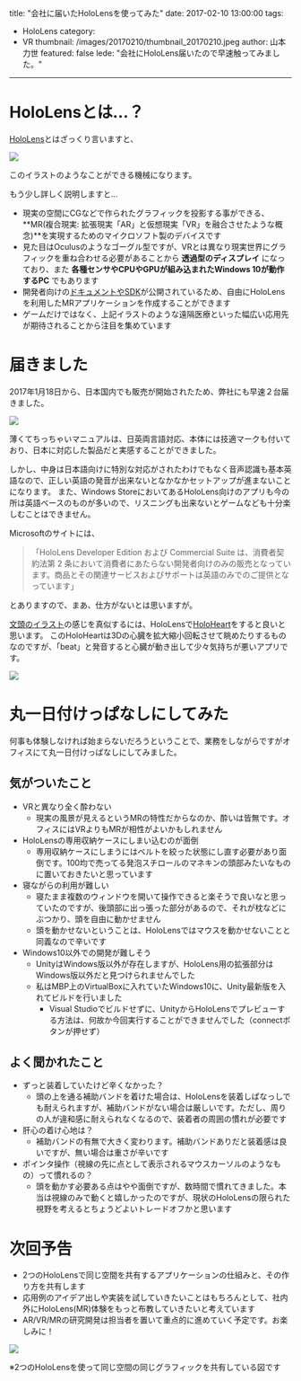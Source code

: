 title: "会社に届いたHoloLensを使ってみた"
date: 2017-02-10 13:00:00
tags: 
  - HoloLens
category:
  - VR
thumbnail: /images/20170210/thumbnail_20170210.jpeg
author: 山本力世
featured: false
lede: "会社にHoloLens届いたので早速触ってみました。"
---

# HoloLensとは…？

[HoloLens](https://www.microsoft.com/microsoft-hololens/ja-jp)とはざっくり言いますと、

<img src="/images/20170210/photo_20170210_01.png" class="img-small-size">

このイラストのようなことができる機械になります。


もう少し詳しく説明しますと…

* 現実の空間にCGなどで作られたグラフィックを投影する事ができる、**MR(複合現実: 拡張現実「AR」と仮想現実「VR」を融合させたような概念)**を実現するためのマイクロソフト製のデバイスです
* 見た目はOculusのようなゴーグル型ですが、VRとは異なり現実世界にグラフィックを重ね合わせる必要があることから **透過型のディスプレイ** になっており、また **各種センサやCPUやGPUが組み込まれたWindows 10が動作するPC** でもあります
* 開発者向けの[ドキュメントやSDK](https://www.microsoft.com/microsoft-hololens/ja-jp/developers)が公開されているため、自由にHoloLensを利用したMRアプリケーションを作成することができます
* ゲームだけではなく、上記イラストのような遠隔医療といった幅広い応用先が期待されることから注目を集めています


# 届きました

2017年1月18日から、日本国内でも販売が開始されたため、弊社にも早速２台届きました。

<img src="/images/20170210/photo_20170210_02.jpeg">


薄くてちっちゃいマニュアルは、日英両言語対応、本体には技適マークも付いており、日本に対応した製品だと実感することができました。

しかし、中身は日本語向けに特別な対応がされたわけでもなく音声認識も基本英語なので、正しい英語の発音が出来ないとなかなかセットアップが進まないことになります。
また、Windows StoreにおいてあるHoloLens向けのアプリも今の所は英語ベースのものが多いので、リスニングも出来ないとゲームなども十分楽しむことはできません。

Microsoftのサイトには、
> 「HoloLens Developer Edition および Commercial Suite は、消費者契約法第 2 条において消費者にあたらない開発者向けのみの販売となっています。商品とその関連サービスおよびサポートは英語のみでのご提供となっています」

とありますので、まあ、仕方がないとは思いますが。

[文頭のイラスト](http://www.irasutoya.com/2017/02/blog-post_342.html)の感じを真似するには、HoloLensで[HoloHeart](https://www.microsoft.com/en-us/store/p/holoheart/9nblggh4v0pz)をすると良いと思います。
このHoloHeartは3Dの心臓を拡大縮小回転させて眺めたりするものなのですが、「beat」と発音すると心臓が動き出して少々気持ちが悪いアプリです。

<img src="/images/20170210/photo_20170210_03.jpeg">


# 丸一日付けっぱなしにしてみた

何事も体験しなければ始まらないだろうということで、業務をしながらですがオフィスにて丸一日付けっぱなしにしてみました。

## 気がついたこと

* VRと異なり全く酔わない
	* 現実の風景が見えるというMRの特性だからなのか、酔いは皆無です。オフィスにはVRよりもMRが相性がよいかもしれません
* HoloLensの専用収納ケースにしまい込むのが面倒
	* 専用収納ケースにしまうにはベルトを絞った状態にし直す必要があり面倒です。100均で売ってる発泡スチロールのマネキンの頭部みたいなものに置いておきたいと思っています
*  寝ながらの利用が難しい
	* 寝たまま複数のウィンドウを開いて操作できると楽そうで良いなと思っていたのですが、後頭部に出っ張った部分があるので、それが枕などにぶつかり、頭を自由に動かせません
    * 頭を動かせないということは、HoloLensではマウスを動かせないことと同義なので辛いです
* Windows10以外での開発が難しそう
    * UnityはWindows版以外が存在しますが、HoloLens用の拡張部分はWindows版以外だと見つけられませんでした
    * 私はMBP上のVirtualBoxに入れていたWindows10に、Unity最新版を入れてビルドを行いました
        * Visual Studioでビルドせずに、UnityからHoloLensでプレビューする方法は、何故か今回実行することができませんでした（connectボタンが押せず）


## よく聞かれたこと

* ずっと装着していたけど辛くなかった？
	* 頭の上を通る補助バンドを着けた場合は、HoloLensを装着しぱなっしでも耐えられますが、補助バンドがない場合は厳しいです。ただし、周りの人が違和感に耐えられなくなるので、装着者の周囲の慣れが必要です
* 肝心の着け心地は？
	* 補助バンドの有無で大きく変わります。補助バンドありだと装着感は良いですが、無い場合は重さが辛いです
* ポインタ操作（視線の先に点として表示されるマウスカーソルのようなもの）って慣れるの？
	* 頭を動かす必要ある点はやや面倒ですが、数時間で慣れてきました。本当は視線のみで動くと嬉しかったのですが、現状のHoloLensの限られた視野を考えるとちょうどよいトレードオフかと思います


# 次回予告

* 2つのHoloLensで同じ空間を共有するアプリケーションの仕組みと、その作り方を共有します
* 応用例のアイデア出しや実装を試していきたいことはもちろんとして、社内外にHoloLens(MR)体験をもっと布教していきたいと考えています
* AR/VR/MRの研究開発は担当者を置いて重点的に進めていく予定です。お楽しみに！

<img src="/images/20170210/photo_20170210_04.jpeg">

※2つのHoloLensを使って同じ空間の同じグラフィックを共有している図です

